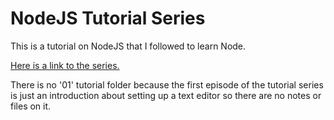 # NodeJS Tutorial Series

This is a tutorial on NodeJS that I followed to learn Node.

[Here is a link to the series.](https://www.youtube.com/playlist?list=PL4cUxeGkcC9gcy9lrvMJ75z9maRw4byYp)

There is no '01' tutorial folder because the first episode of the tutorial series is just an introduction about setting up a text editor so there are no notes or files on it.